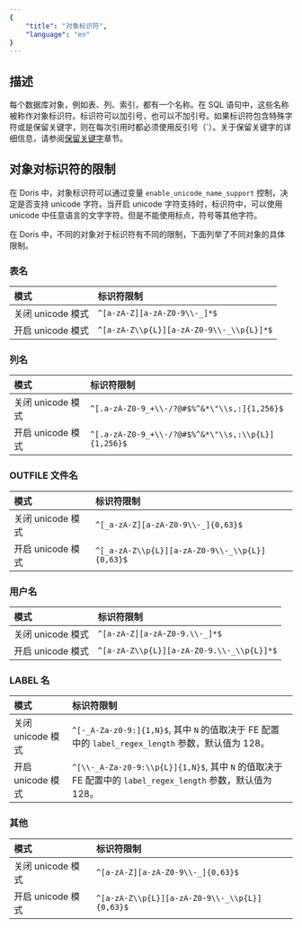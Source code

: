 ```yaml
---
{
    "title": "对象标识符",
    "language": "en"
}
---
```


<!-- 
Licensed to the Apache Software Foundation (ASF) under one
or more contributor license agreements.  See the NOTICE file
distributed with this work for additional information
regarding copyright ownership.  The ASF licenses this file
to you under the Apache License, Version 2.0 (the
"License"); you may not use this file except in compliance
with the License.  You may obtain a copy of the License at

  http://www.apache.org/licenses/LICENSE-2.0

Unless required by applicable law or agreed to in writing,
software distributed under the License is distributed on an
"AS IS" BASIS, WITHOUT WARRANTIES OR CONDITIONS OF ANY
KIND, either express or implied.  See the License for the
specific language governing permissions and limitations
under the License.
-->

## 描述

每个数据库对象，例如表、列、索引，都有一个名称。在 SQL 语句中，这些名称被称作对象标识符。标识符可以加引号，也可以不加引号。如果标识符包含特殊字符或是保留关键字，则在每次引用时都必须使用反引号（`）。关于保留关键字的详细信息，请参阅[保留关键字](../basic-element/reserved-keywords.md)章节。

## 对象对标识符的限制

在 Doris 中，对象标识符可以通过变量 `enable_unicode_name_support` 控制，决定是否支持 unicode 字符。当开启 unicode 字符支持时，标识符中，可以使用 unicode 中任意语言的文字字符。但是不能使用标点，符号等其他字符。

在 Doris 中，不同的对象对于标识符有不同的限制，下面列举了不同对象的具体限制。

### 表名

| 模式               | 标识符限制                             |
| :----------------- | :------------------------------------- |
| 关闭  unicode 模式 | `^[a-zA-Z][a-zA-Z0-9\\-_]*$`            |
| 开启  unicode 模式 | `^[a-zA-Z\\p{L}][a-zA-Z0-9\\-_\\p{L}]*$` |

### 列名

| 模式               | 标识符限制                                                   |
| :----------------- | :----------------------------------------------------------- |
| 关闭  unicode 模式 | `^[.a-zA-Z0-9_+\\-/?@#$%^&*\"\\s,:]{1,256}$` |
| 开启  unicode 模式 | `^[.a-zA-Z0-9_+\\-/?@#$%^&*\"\\s,:\\p{L}]{1,256}$` |

### OUTFILE 文件名

| 模式               | 标识符限制                                   |
| :----------------- | :------------------------------------------- |
| 关闭  unicode 模式 | `^[_a-zA-Z][a-zA-Z0-9\\-_]{0,63}$`             |
| 开启  unicode 模式 | `^[_a-zA-Z\\p{L}][a-zA-Z0-9\\-_\\p{L}]{0,63}$` |

### 用户名

| 模式               | 标识符限制                              |
| :----------------- | :-------------------------------------- |
| 关闭  unicode 模式 | `^[a-zA-Z][a-zA-Z0-9.\\-_]*$`             |
| 开启  unicode 模式 |  `^[a-zA-Z\\p{L}][a-zA-Z0-9.\\-_\\p{L}]*$` |

### LABEL 名

| 模式               | 标识符限制                      |
| :----------------- | :------------------------------ |
| 关闭  unicode 模式 |  `^[-_A-Za-z0-9:]{1,N}$`,  其中 `N` 的值取决于 FE 配置中的 `label_regex_length` 参数，默认值为 128。     |
| 开启  unicode 模式 | `^[\\-_A-Za-z0-9:\\p{L}]{1,N}$`, 其中 `N` 的值取决于 FE 配置中的 `label_regex_length` 参数，默认值为 128。 |

### 其他

| 模式               | 标识符限制                                  |
| :----------------- | :------------------------------------------ |
| 关闭  unicode 模式 | `^[a-zA-Z][a-zA-Z0-9\\-_]{0,63}$`             |
| 开启  unicode 模式 | `^[a-zA-Z\\p{L}][a-zA-Z0-9\\-_\\p{L}]{0,63}$` |